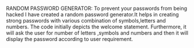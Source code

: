 RANDOM PASSWORD GENERATOR: To prevent your passwords from being hacked I have created a random password generator.It helps in creating strong passwords with various combination of symbols,letters and numbers. The code initially depicts the welcome statement. Furthermore, it will ask the user for number of letters ,symbols and numbers and then it will display the password according to user requirement.
